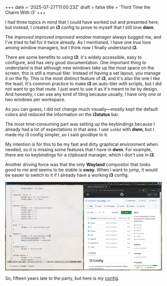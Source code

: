 +++
date = '2025-07-27T11:00:23Z'
draft = false
title = 'Third Time the Charm With i3'
+++

I had three topics in mind that I could have worked out and presented here, but instead, I created an **i3** config to prove to myself that I still love **dwm**.

<!--more-->

The _improved improved improved window manager_ always bugged me, and I've tried to fall for it twice already. As I mentioned, I have one _true_ love among window managers, but I think now I finally understand **i3**.

There are some benefits to using **i3**: it's widely accessible, easy to configure, and has very good documentation. One important thing to understand is that although new windows take up the most space on the screen, this is still a manual tiler. Instead of having a set layout, you manage it on the fly. This is the most distinct feature of **i3**, and it's also the one I like the least. It's common practice to make **i3** an auto-tiler with scripts, but I did not want to go that route. I just want to use it as it's meant to be by design. And honestly, I can use any kind of tiling because usually, I have only one or two windows per workspace.

As you can guess, I did not change much visually—mostly kept the default colors and reduced the information on the **i3status** bar.

The most time-consuming part was setting up the keybindings because I already had a lot of expectations in that area. I use `sxhkd` with **dwm**, but I made my i3 config simpler, so I said goodbye to it.

My intention is for this to be my fast and dirty graphical environment when needed, so it is missing some features that I have in **dwm**. For example, there are no keybindings for a clipboard manager, which I don't use in **i3**.

Another driving force was that the only **Wayland** compositor that looks good to me and seems to be stable is **sway**. When I want to jump, it would be easier to switch to it if I already have a working **i3** config.

![i3](i3.png)

So, fifteen years late to the party, but here is my [config](https://github.com/hrvthzslt/i3-config).
